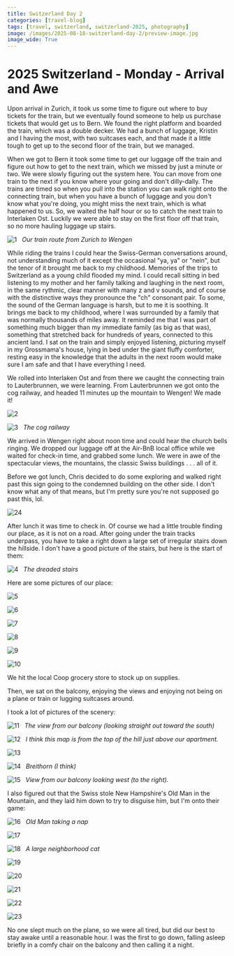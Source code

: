 ```yaml
---
title: Switzerland Day 2
categories: [travel-blog]
tags: [travel, switzerland, switzerland-2025, photography]
image: /images/2025-08-18-switzerland-day-2/preview-image.jpg
image_wide: True
---
```


# 2025 Switzerland - Monday - Arrival and Awe

Upon arrival in Zurich, it took us some time to figure out where to buy tickets for the train, but we eventually found someone to help us purchase tickets that would get us to Bern. We found the right platform and boarded the train, which was a double decker. We had a bunch of luggage, Kristin and I having the most, with two suitcases each, and that made it a little tough to get up to the second floor of the train, but we managed.

When we got to Bern it took some time to get our luggage off the train and figure out how to get to the next train, which we missed by just a minute or two. We were slowly figuring out the system here. You can move from one train to the next if you know where your going and don't dilly-dally. The trains are timed so when you pull into the station you can walk right onto the connecting train, but when you have a bunch of luggage and you don't know what you're doing, you might miss the next train, which is what happened to us. So, we waited the half hour or so to catch the next train to Interlaken Ost. Luckily we were able to stay on the first floor off that train, so no more hauling luggage up stairs.

<a href='javascript:void(0);' name='pic-1'></a>
![1](/images/2025-08-18-switzerland-day-2/1.jpg)
_&nbsp; Our train route from Zurich to Wengen_

While riding the trains I could hear the Swiss-German conversations around, not understanding much of it except the occasional "ya, ya" or "nein", but the tenor of it brought me back to my childhood. Memories of the trips to Switzerland as a young child flooded my mind. I could recall sitting in bed listening to my mother and her family talking and laughing in the next room, in the same rythmic, clear manner with many z and v sounds, and of course with the distinctive ways they pronounce the "ch" consonant pair. To some, the sound of the German language is harsh, but to me it is soothing. It brings me back to my childhood, where I was surrounded by a family that was normally thousands of miles away. It reminded me that I was part of something much bigger than my immediate family (as big as that was), something that stretched back for hundreds of years, connected to this ancient land. I sat on the train and simply enjoyed listening, picturing myself in my Grossmama's house, lying in bed under the giant fluffy comforter, resting easy in the knowledge that the adults in the next room would make sure I am safe and that I have everything I need.

We rolled into Interlaken Ost and from there we caught the connecting train to Lauterbrunnen, we were learning. From Lauterbrunnen we got onto the cog railway, and headed 11 minutes up the mountain to Wengen! We made it!

<a href='javascript:void(0);' name='pic-2'></a>
![2](/images/2025-08-18-switzerland-day-2/2.jpg)

<a href='javascript:void(0);' name='pic-3'></a>
![3](/images/2025-08-18-switzerland-day-2/3.jpg)
_&nbsp; The cog railway_

We arrived in Wengen right about noon time and could hear the church bells ringing. We dropped our luggage off at the Air-BnB local office while we waited for check-in time, and grabbed some lunch. We were in awe of the spectacular views, the mountains, the classic Swiss buildings . . . all of it.

Before we got lunch, Chris decided to do some exploring and walked right past this sign going to the condemned building on the other side. I don't know what any of that means, but I'm pretty sure you're not supposed go past this, lol.

<a href='javascript:void(0);' name='pic-24'></a>
![24](/images/2025-08-18-switzerland-day-2/24.jpg)
_&nbsp; <a href='{% link photo_info/pi-2025-08-18-24.md %}'><i class='fa fa-info-circle' style='font-size: 0.73em;'></i></a>_

After lunch it was time to check in. Of course we had a little trouble finding our place, as it is not on a road. After going under the train tracks underpass, you have to take a right down a large set of irregular stairs down the hillside. I don't have a good picture of the stairs, but here is the start of them:

<a href='javascript:void(0);' name='pic-4'></a>
![4](/images/2025-08-18-switzerland-day-2/4.jpg)
_&nbsp; The dreaded stairs_

Here are some pictures of our place:

<a href='javascript:void(0);' name='pic-5'></a>
![5](/images/2025-08-18-switzerland-day-2/5.jpg)

<a href='javascript:void(0);' name='pic-6'></a>
![6](/images/2025-08-18-switzerland-day-2/6.jpg)

<a href='javascript:void(0);' name='pic-7'></a>
![7](/images/2025-08-18-switzerland-day-2/7.jpg)

<a href='javascript:void(0);' name='pic-8'></a>
![8](/images/2025-08-18-switzerland-day-2/8.jpg)

<a href='javascript:void(0);' name='pic-9'></a>
![9](/images/2025-08-18-switzerland-day-2/9.jpg)

<a href='javascript:void(0);' name='pic-10'></a>
![10](/images/2025-08-18-switzerland-day-2/10.jpg)

We hit the local Coop grocery store to stock up on supplies.

Then, we sat on the balcony, enjoying the views and enjoying not being on a plane or train or lugging suitcases around.

I took a lot of pictures of the scenery:

<a href='javascript:void(0);' name='pic-11'></a>
![11](/images/2025-08-18-switzerland-day-2/11.jpg)
_&nbsp; The view from our balcony (looking straight out toward the south) <a href='{% link photo_info/pi-2025-08-18-11.md %}'><i class='fa fa-info-circle' style='font-size: 0.73em;'></i></a>_

<a href='javascript:void(0);' name='pic-12'></a>
![12](/images/2025-08-18-switzerland-day-2/12.jpg)
_&nbsp; I think this map is from the top of the hill just above our apartment. <a href='{% link photo_info/pi-2025-08-18-12.md %}'><i class='fa fa-info-circle' style='font-size: 0.73em;'></i></a>_

<a href='javascript:void(0);' name='pic-13'></a>
![13](/images/2025-08-18-switzerland-day-2/13.jpg)
_&nbsp; <a href='{% link photo_info/pi-2025-08-18-13.md %}'><i class='fa fa-info-circle' style='font-size: 0.73em;'></i></a>_

<a href='javascript:void(0);' name='pic-14'></a>
![14](/images/2025-08-18-switzerland-day-2/14.jpg)
_&nbsp; Breithorn (I think) <a href='{% link photo_info/pi-2025-08-18-14.md %}'><i class='fa fa-info-circle' style='font-size: 0.73em;'></i></a>_

<a href='javascript:void(0);' name='pic-15'></a>
![15](/images/2025-08-18-switzerland-day-2/15.jpg)
_&nbsp; View from our balcony looking west (to the right). <a href='{% link photo_info/pi-2025-08-18-15.md %}'><i class='fa fa-info-circle' style='font-size: 0.73em;'></i></a>_

I also figured out that the Swiss stole New Hampshire's Old Man in the Mountain, and they laid him down to try to disguise him, but I'm onto their game:

<a href='javascript:void(0);' name='pic-16'></a>
![16](/images/2025-08-18-switzerland-day-2/16.jpg)
_&nbsp; Old Man taking a nap <a href='{% link photo_info/pi-2025-08-18-16.md %}'><i class='fa fa-info-circle' style='font-size: 0.73em;'></i></a>_

<a href='javascript:void(0);' name='pic-17'></a>
![17](/images/2025-08-18-switzerland-day-2/17.jpg)
_&nbsp; <a href='{% link photo_info/pi-2025-08-18-17.md %}'><i class='fa fa-info-circle' style='font-size: 0.73em;'></i></a>_

<a href='javascript:void(0);' name='pic-18'></a>
![18](/images/2025-08-18-switzerland-day-2/18.jpg)
_&nbsp; A large neighborhood cat <a href='{% link photo_info/pi-2025-08-18-18.md %}'><i class='fa fa-info-circle' style='font-size: 0.73em;'></i></a>_

<a href='javascript:void(0);' name='pic-19'></a>
![19](/images/2025-08-18-switzerland-day-2/19.jpg)
_&nbsp; <a href='{% link photo_info/pi-2025-08-18-19.md %}'><i class='fa fa-info-circle' style='font-size: 0.73em;'></i></a>_

<a href='javascript:void(0);' name='pic-20'></a>
![20](/images/2025-08-18-switzerland-day-2/20.jpg)
_&nbsp; <a href='{% link photo_info/pi-2025-08-18-20.md %}'><i class='fa fa-info-circle' style='font-size: 0.73em;'></i></a>_

<a href='javascript:void(0);' name='pic-21'></a>
![21](/images/2025-08-18-switzerland-day-2/21.jpg)
_&nbsp; <a href='{% link photo_info/pi-2025-08-18-21.md %}'><i class='fa fa-info-circle' style='font-size: 0.73em;'></i></a>_

<a href='javascript:void(0);' name='pic-22'></a>
![22](/images/2025-08-18-switzerland-day-2/22.jpg)
_&nbsp; <a href='{% link photo_info/pi-2025-08-18-22.md %}'><i class='fa fa-info-circle' style='font-size: 0.73em;'></i></a>_

<a href='javascript:void(0);' name='pic-23'></a>
![23](/images/2025-08-18-switzerland-day-2/23.jpg)
_&nbsp; <a href='{% link photo_info/pi-2025-08-18-23.md %}'><i class='fa fa-info-circle' style='font-size: 0.73em;'></i></a>_

No one slept much on the plane, so we were all tired, but did our best to stay awake until a reasonable hour. I was the first to go down, falling asleep briefly in a comfy chair on the balcony and then calling it a night.

